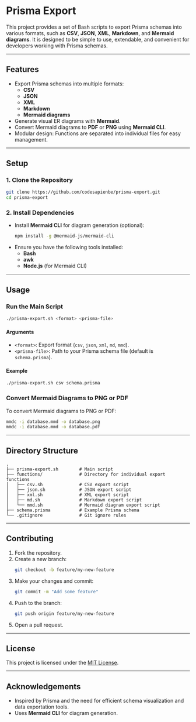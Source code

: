 # **Prisma Export**

This project provides a set of Bash scripts to export Prisma schemas into various formats, such as **CSV**, **JSON**, **XML**, **Markdown**, and **Mermaid diagrams**. It is designed to be simple to use, extendable, and convenient for developers working with Prisma schemas.

---

## **Features**
- Export Prisma schemas into multiple formats:
  - **CSV**
  - **JSON**
  - **XML**
  - **Markdown**
  - **Mermaid diagrams**
- Generate visual ER diagrams with **Mermaid**.
- Convert Mermaid diagrams to **PDF** or **PNG** using **Mermaid CLI**.
- Modular design: Functions are separated into individual files for easy management.

---

## **Setup**

### **1. Clone the Repository**
```bash
git clone https://github.com/codesapienbe/prisma-export.git
cd prisma-export
```

### **2. Install Dependencies**
- Install **Mermaid CLI** for diagram generation (optional):
  ```bash
  npm install -g @mermaid-js/mermaid-cli
  ```
- Ensure you have the following tools installed:
  - **Bash**
  - **awk**
  - **Node.js** (for Mermaid CLI)

---

## **Usage**

### **Run the Main Script**
```bash
./prisma-export.sh <format> <prisma-file>
```

#### **Arguments**
- `<format>`: Export format (`csv`, `json`, `xml`, `md`, `mmd`).
- `<prisma-file>`: Path to your Prisma schema file (default is `schema.prisma`).

#### **Example**
```bash
./prisma-export.sh csv schema.prisma
```

### **Convert Mermaid Diagrams to PNG or PDF**
To convert Mermaid diagrams to PNG or PDF:
```bash
mmdc -i database.mmd -o database.png
mmdc -i database.mmd -o database.pdf
```

---

## **Directory Structure**
```plaintext
.
├── prisma-export.sh        # Main script
├── functions/              # Directory for individual export functions
│   ├── csv.sh              # CSV export script
│   ├── json.sh             # JSON export script
│   ├── xml.sh              # XML export script
│   ├── md.sh               # Markdown export script
│   └── mmd.sh              # Mermaid diagram export script
├── schema.prisma           # Example Prisma schema
└── .gitignore              # Git ignore rules
```

---

## **Contributing**
1. Fork the repository.
2. Create a new branch:
   ```bash
   git checkout -b feature/my-new-feature
   ```
3. Make your changes and commit:
   ```bash
   git commit -m "Add some feature"
   ```
4. Push to the branch:
   ```bash
   git push origin feature/my-new-feature
   ```
5. Open a pull request.

---

## **License**
This project is licensed under the [MIT License](LICENSE).

---

## **Acknowledgements**
- Inspired by Prisma and the need for efficient schema visualization and data exportation tools.
- Uses **Mermaid CLI** for diagram generation.